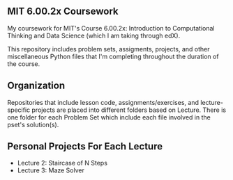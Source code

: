 ## MIT 6.00.2x Coursework
My coursework for MIT's Course 6.00.2x: Introduction to Computational Thinking and Data Science (which I am taking through edX).

This repository includes problem sets, assigments, projects, and other miscellaneous Python files that I'm completing throughout the duration of the course.

## Organization
Repositories that include lesson code, assignments/exercises, and lecture-specific projects are placed into different folders based on Lecture. There is one folder for each Problem Set which include each file involved in the pset's solution(s).

## Personal Projects For Each Lecture
* Lecture 2: Staircase of N Steps
* Lecture 3: Maze Solver
